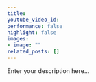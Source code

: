 ```yaml
---
title:
youtube_video_id:
performance: false
highlight: false
images: 
- image: ""
related_posts: []
---
```


Enter your description here...
